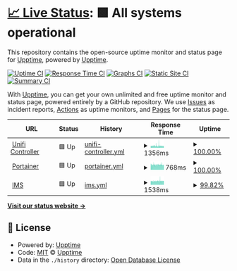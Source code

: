 # [📈 Live Status](https://status.vflits.com): <!--live status--> **🟩 All systems operational**

This repository contains the open-source uptime monitor and status page for [Upptime](https://upptime.js.org), powered by [Upptime](https://github.com/upptime/upptime).

[![Uptime CI](https://github.com/Fluffy-Pan/upptime/workflows/Uptime%20CI/badge.svg)](https://github.com/Fluffy-Pan/upptime/actions?query=workflow%3A%22Uptime+CI%22)
[![Response Time CI](https://github.com/Fluffy-Pan/upptime/workflows/Response%20Time%20CI/badge.svg)](https://github.com/Fluffy-Pan/upptime/actions?query=workflow%3A%22Response+Time+CI%22)
[![Graphs CI](https://github.com/Fluffy-Pan/upptime/workflows/Graphs%20CI/badge.svg)](https://github.com/Fluffy-Pan/upptime/actions?query=workflow%3A%22Graphs+CI%22)
[![Static Site CI](https://github.com/Fluffy-Pan/upptime/workflows/Static%20Site%20CI/badge.svg)](https://github.com/Fluffy-Pan/upptime/actions?query=workflow%3A%22Static+Site+CI%22)
[![Summary CI](https://github.com/Fluffy-Pan/upptime/workflows/Summary%20CI/badge.svg)](https://github.com/Fluffy-Pan/upptime/actions?query=workflow%3A%22Summary+CI%22)

With [Upptime](https://upptime.js.org), you can get your own unlimited and free uptime monitor and status page, powered entirely by a GitHub repository. We use [Issues](https://github.com/upptime/upptime/issues) as incident reports, [Actions](https://github.com/Fluffy-Pan/upptime/actions) as uptime monitors, and [Pages](https://status.vflits.com) for the status page.

<!--start: status pages-->
<!-- This summary is generated by Upptime (https://github.com/upptime/upptime) -->
<!-- Do not edit this manually, your changes will be overwritten -->
<!-- prettier-ignore -->
| URL | Status | History | Response Time | Uptime |
| --- | ------ | ------- | ------------- | ------ |
| <img alt="" src="https://icons.duckduckgo.com/ip3/unifi.vflits.com.ico" height="13"> [Unifi Controller](https://unifi.vflits.com/) | 🟩 Up | [unifi-controller.yml](https://github.com/Fluffy-Pan/upptime/commits/HEAD/history/unifi-controller.yml) | <details><summary><img alt="Response time graph" src="./graphs/unifi-controller/response-time-week.png" height="20"> 1356ms</summary><br><a href="https://status.vflits.com/history/unifi-controller"><img alt="Response time 1375" src="https://img.shields.io/endpoint?url=https%3A%2F%2Fraw.githubusercontent.com%2FFluffy-Pan%2Fupptime%2FHEAD%2Fapi%2Funifi-controller%2Fresponse-time.json"></a><br><a href="https://status.vflits.com/history/unifi-controller"><img alt="24-hour response time 1154" src="https://img.shields.io/endpoint?url=https%3A%2F%2Fraw.githubusercontent.com%2FFluffy-Pan%2Fupptime%2FHEAD%2Fapi%2Funifi-controller%2Fresponse-time-day.json"></a><br><a href="https://status.vflits.com/history/unifi-controller"><img alt="7-day response time 1356" src="https://img.shields.io/endpoint?url=https%3A%2F%2Fraw.githubusercontent.com%2FFluffy-Pan%2Fupptime%2FHEAD%2Fapi%2Funifi-controller%2Fresponse-time-week.json"></a><br><a href="https://status.vflits.com/history/unifi-controller"><img alt="30-day response time 1363" src="https://img.shields.io/endpoint?url=https%3A%2F%2Fraw.githubusercontent.com%2FFluffy-Pan%2Fupptime%2FHEAD%2Fapi%2Funifi-controller%2Fresponse-time-month.json"></a><br><a href="https://status.vflits.com/history/unifi-controller"><img alt="1-year response time 1375" src="https://img.shields.io/endpoint?url=https%3A%2F%2Fraw.githubusercontent.com%2FFluffy-Pan%2Fupptime%2FHEAD%2Fapi%2Funifi-controller%2Fresponse-time-year.json"></a></details> | <details><summary><a href="https://status.vflits.com/history/unifi-controller">100.00%</a></summary><a href="https://status.vflits.com/history/unifi-controller"><img alt="All-time uptime 99.79%" src="https://img.shields.io/endpoint?url=https%3A%2F%2Fraw.githubusercontent.com%2FFluffy-Pan%2Fupptime%2FHEAD%2Fapi%2Funifi-controller%2Fuptime.json"></a><br><a href="https://status.vflits.com/history/unifi-controller"><img alt="24-hour uptime 100.00%" src="https://img.shields.io/endpoint?url=https%3A%2F%2Fraw.githubusercontent.com%2FFluffy-Pan%2Fupptime%2FHEAD%2Fapi%2Funifi-controller%2Fuptime-day.json"></a><br><a href="https://status.vflits.com/history/unifi-controller"><img alt="7-day uptime 100.00%" src="https://img.shields.io/endpoint?url=https%3A%2F%2Fraw.githubusercontent.com%2FFluffy-Pan%2Fupptime%2FHEAD%2Fapi%2Funifi-controller%2Fuptime-week.json"></a><br><a href="https://status.vflits.com/history/unifi-controller"><img alt="30-day uptime 99.76%" src="https://img.shields.io/endpoint?url=https%3A%2F%2Fraw.githubusercontent.com%2FFluffy-Pan%2Fupptime%2FHEAD%2Fapi%2Funifi-controller%2Fuptime-month.json"></a><br><a href="https://status.vflits.com/history/unifi-controller"><img alt="1-year uptime 99.79%" src="https://img.shields.io/endpoint?url=https%3A%2F%2Fraw.githubusercontent.com%2FFluffy-Pan%2Fupptime%2FHEAD%2Fapi%2Funifi-controller%2Fuptime-year.json"></a></details>
| <img alt="" src="https://icons.duckduckgo.com/ip3/portainer.wpang.net.ico" height="13"> [Portainer](https://portainer.wpang.net) | 🟩 Up | [portainer.yml](https://github.com/Fluffy-Pan/upptime/commits/HEAD/history/portainer.yml) | <details><summary><img alt="Response time graph" src="./graphs/portainer/response-time-week.png" height="20"> 768ms</summary><br><a href="https://status.vflits.com/history/portainer"><img alt="Response time 766" src="https://img.shields.io/endpoint?url=https%3A%2F%2Fraw.githubusercontent.com%2FFluffy-Pan%2Fupptime%2FHEAD%2Fapi%2Fportainer%2Fresponse-time.json"></a><br><a href="https://status.vflits.com/history/portainer"><img alt="24-hour response time 757" src="https://img.shields.io/endpoint?url=https%3A%2F%2Fraw.githubusercontent.com%2FFluffy-Pan%2Fupptime%2FHEAD%2Fapi%2Fportainer%2Fresponse-time-day.json"></a><br><a href="https://status.vflits.com/history/portainer"><img alt="7-day response time 768" src="https://img.shields.io/endpoint?url=https%3A%2F%2Fraw.githubusercontent.com%2FFluffy-Pan%2Fupptime%2FHEAD%2Fapi%2Fportainer%2Fresponse-time-week.json"></a><br><a href="https://status.vflits.com/history/portainer"><img alt="30-day response time 783" src="https://img.shields.io/endpoint?url=https%3A%2F%2Fraw.githubusercontent.com%2FFluffy-Pan%2Fupptime%2FHEAD%2Fapi%2Fportainer%2Fresponse-time-month.json"></a><br><a href="https://status.vflits.com/history/portainer"><img alt="1-year response time 766" src="https://img.shields.io/endpoint?url=https%3A%2F%2Fraw.githubusercontent.com%2FFluffy-Pan%2Fupptime%2FHEAD%2Fapi%2Fportainer%2Fresponse-time-year.json"></a></details> | <details><summary><a href="https://status.vflits.com/history/portainer">100.00%</a></summary><a href="https://status.vflits.com/history/portainer"><img alt="All-time uptime 99.97%" src="https://img.shields.io/endpoint?url=https%3A%2F%2Fraw.githubusercontent.com%2FFluffy-Pan%2Fupptime%2FHEAD%2Fapi%2Fportainer%2Fuptime.json"></a><br><a href="https://status.vflits.com/history/portainer"><img alt="24-hour uptime 100.00%" src="https://img.shields.io/endpoint?url=https%3A%2F%2Fraw.githubusercontent.com%2FFluffy-Pan%2Fupptime%2FHEAD%2Fapi%2Fportainer%2Fuptime-day.json"></a><br><a href="https://status.vflits.com/history/portainer"><img alt="7-day uptime 100.00%" src="https://img.shields.io/endpoint?url=https%3A%2F%2Fraw.githubusercontent.com%2FFluffy-Pan%2Fupptime%2FHEAD%2Fapi%2Fportainer%2Fuptime-week.json"></a><br><a href="https://status.vflits.com/history/portainer"><img alt="30-day uptime 99.96%" src="https://img.shields.io/endpoint?url=https%3A%2F%2Fraw.githubusercontent.com%2FFluffy-Pan%2Fupptime%2FHEAD%2Fapi%2Fportainer%2Fuptime-month.json"></a><br><a href="https://status.vflits.com/history/portainer"><img alt="1-year uptime 99.97%" src="https://img.shields.io/endpoint?url=https%3A%2F%2Fraw.githubusercontent.com%2FFluffy-Pan%2Fupptime%2FHEAD%2Fapi%2Fportainer%2Fuptime-year.json"></a></details>
| <img alt="" src="https://icons.duckduckgo.com/ip3/ims.vflits.com.ico" height="13"> [IMS](https://ims.vflits.com) | 🟩 Up | [ims.yml](https://github.com/Fluffy-Pan/upptime/commits/HEAD/history/ims.yml) | <details><summary><img alt="Response time graph" src="./graphs/ims/response-time-week.png" height="20"> 1538ms</summary><br><a href="https://status.vflits.com/history/ims"><img alt="Response time 1470" src="https://img.shields.io/endpoint?url=https%3A%2F%2Fraw.githubusercontent.com%2FFluffy-Pan%2Fupptime%2FHEAD%2Fapi%2Fims%2Fresponse-time.json"></a><br><a href="https://status.vflits.com/history/ims"><img alt="24-hour response time 1468" src="https://img.shields.io/endpoint?url=https%3A%2F%2Fraw.githubusercontent.com%2FFluffy-Pan%2Fupptime%2FHEAD%2Fapi%2Fims%2Fresponse-time-day.json"></a><br><a href="https://status.vflits.com/history/ims"><img alt="7-day response time 1538" src="https://img.shields.io/endpoint?url=https%3A%2F%2Fraw.githubusercontent.com%2FFluffy-Pan%2Fupptime%2FHEAD%2Fapi%2Fims%2Fresponse-time-week.json"></a><br><a href="https://status.vflits.com/history/ims"><img alt="30-day response time 1483" src="https://img.shields.io/endpoint?url=https%3A%2F%2Fraw.githubusercontent.com%2FFluffy-Pan%2Fupptime%2FHEAD%2Fapi%2Fims%2Fresponse-time-month.json"></a><br><a href="https://status.vflits.com/history/ims"><img alt="1-year response time 1470" src="https://img.shields.io/endpoint?url=https%3A%2F%2Fraw.githubusercontent.com%2FFluffy-Pan%2Fupptime%2FHEAD%2Fapi%2Fims%2Fresponse-time-year.json"></a></details> | <details><summary><a href="https://status.vflits.com/history/ims">99.82%</a></summary><a href="https://status.vflits.com/history/ims"><img alt="All-time uptime 99.92%" src="https://img.shields.io/endpoint?url=https%3A%2F%2Fraw.githubusercontent.com%2FFluffy-Pan%2Fupptime%2FHEAD%2Fapi%2Fims%2Fuptime.json"></a><br><a href="https://status.vflits.com/history/ims"><img alt="24-hour uptime 100.00%" src="https://img.shields.io/endpoint?url=https%3A%2F%2Fraw.githubusercontent.com%2FFluffy-Pan%2Fupptime%2FHEAD%2Fapi%2Fims%2Fuptime-day.json"></a><br><a href="https://status.vflits.com/history/ims"><img alt="7-day uptime 99.82%" src="https://img.shields.io/endpoint?url=https%3A%2F%2Fraw.githubusercontent.com%2FFluffy-Pan%2Fupptime%2FHEAD%2Fapi%2Fims%2Fuptime-week.json"></a><br><a href="https://status.vflits.com/history/ims"><img alt="30-day uptime 99.87%" src="https://img.shields.io/endpoint?url=https%3A%2F%2Fraw.githubusercontent.com%2FFluffy-Pan%2Fupptime%2FHEAD%2Fapi%2Fims%2Fuptime-month.json"></a><br><a href="https://status.vflits.com/history/ims"><img alt="1-year uptime 99.92%" src="https://img.shields.io/endpoint?url=https%3A%2F%2Fraw.githubusercontent.com%2FFluffy-Pan%2Fupptime%2FHEAD%2Fapi%2Fims%2Fuptime-year.json"></a></details>

<!--end: status pages-->

[**Visit our status website →**](https://status.vflits.com)

## 📄 License

- Powered by: [Upptime](https://github.com/upptime/upptime)
- Code: [MIT](./LICENSE) © [Upptime](https://upptime.js.org)
- Data in the `./history` directory: [Open Database License](https://opendatacommons.org/licenses/odbl/1-0/)
